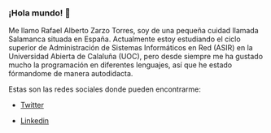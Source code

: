 ### ¡Hola mundo! 👋

<!--
**Rorschach-lord/Rorschach-lord** is a ✨ _special_ ✨ repository because its `README.md` (this file) appears on your GitHub profile.-->

Me llamo Rafael Alberto Zarzo Torres, soy de una pequeña cuidad llamada Salamanca situada en España. Actualmente estoy estudiando el ciclo superior de Administración de Sistemas Informáticos en Red (ASIR) en la Universidad Abierta de Calaluña (UOC), pero desde siempre me ha gustado mucho la programación en diferentes lenguajes, así que he estado fórmandome de manera autodidacta.

Estas son las redes sociales donde pueden encontrarme:

- [Twitter](https://twitter.com/rorschach_lord/)

- [Linkedin](https://www.linkedin.com/in/albertozarzo/)





